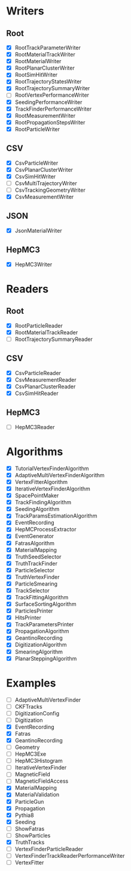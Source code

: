 # Writers
## Root
- [x] RootTrackParameterWriter
- [x] RootMaterialTrackWriter
- [x] RootMaterialWriter
- [x] RootPlanarClusterWriter
- [x] RootSimHitWriter
- [x] RootTrajectoryStatesWriter
- [x] RootTrajectorySummaryWriter
- [ ] RootVertexPerformanceWriter
- [x] SeedingPerformanceWriter
- [x] TrackFinderPerformanceWriter
- [x] RootMeasurementWriter
- [x] RootPropagationStepsWriter
- [x] RootParticleWriter

## CSV
- [x] CsvParticleWriter
- [x] CsvPlanarClusterWriter
- [x] CsvSimHitWriter
- [ ] CsvMultiTrajectoryWriter
- [ ] CsvTrackingGeometryWriter
- [x] CsvMeasurementWriter

## JSON
- [x] JsonMaterialWriter

## HepMC3
- [x] HepMC3Writer

# Readers
## Root
- [x] RootParticleReader
- [x] RootMaterialTrackReader
- [ ] RootTrajectorySummaryReader

## CSV
- [x] CsvParticleReader
- [x] CsvMeasurementReader
- [x] CsvPlanarClusterReader
- [x] CsvSimHitReader

## HepMC3
- [ ] HepMC3Reader

# Algorithms
- [x] TutorialVertexFinderAlgorithm
- [x] AdaptiveMultiVertexFinderAlgorithm
- [x] VertexFitterAlgorithm
- [x] IterativeVertexFinderAlgorithm
- [x] SpacePointMaker
- [x] TrackFindingAlgorithm
- [x] SeedingAlgorithm
- [x] TrackParamsEstimationAlgorithm
- [x] EventRecording
- [x] HepMCProcessExtractor
- [x] EventGenerator
- [x] FatrasAlgorithm
- [x] MaterialMapping
- [x] TruthSeedSelector
- [x] TruthTrackFinder
- [x] ParticleSelector
- [x] TruthVertexFinder
- [x] ParticleSmearing
- [x] TrackSelector
- [x] TrackFittingAlgorithm
- [x] SurfaceSortingAlgorithm
- [x] ParticlesPrinter
- [x] HitsPrinter
- [x] TrackParametersPrinter
- [x] PropagationAlgorithm
- [x] GeantinoRecording
- [x] DigitizationAlgorithm
- [x] SmearingAlgorithm
- [x] PlanarSteppingAlgorithm

# Examples

- [ ] AdaptiveMultiVertexFinder
- [ ] CKFTracks
- [ ] DigitizationConfig
- [ ] Digitization
- [x] EventRecording
- [x] Fatras
- [x] GeantinoRecording
- [ ] Geometry
- [ ] HepMC3Exe
- [ ] HepMC3Histogram
- [ ] IterativeVertexFinder
- [ ] MagneticField
- [ ] MagneticFieldAccess
- [x] MaterialMapping
- [x] MaterialValidation
- [x] ParticleGun
- [x] Propagation
- [x] Pythia8
- [x] Seeding
- [ ] ShowFatras
- [ ] ShowParticles
- [x] TruthTracks
- [ ] VertexFinderParticleReader
- [ ] VertexFinderTrackReaderPerformanceWriter
- [ ] VertexFitter